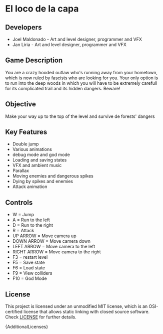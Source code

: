 # El loco de la capa

## Developers

 - Joel Maldonado - Art and level designer, programmer and VFX
 - Jan Liria - Art and level designer, programmer and VFX

## Game Description

You are a crazy hooded outlaw who's running away from your hometown, which is now ruled by 
fascists who are looking for you. Your only option is to run into the deep woods in which you
will have to be extremely carefull for its complicated trail and its hidden dangers. Beware!

## Objective

Make your way up to the top of the level and survive de forests' dangers

## Key Features

 - Double jump
 - Various animations
 - debug mode and god mode
 - Loading and saving states
 - VFX and ambient music
 - Parallax
 - Moving enemies and dangerous spikes
 - Dying by spikes and enemies
 - Attack animation

## Controls

 - W = Jump
 - A = Run to the left
 - D = Run to the right
 - R = Attack
 - UP ARROW = Move camera up
 - DOWN ARROW  = Move camera down
 - LEFT ARROW = Move camera to the left
 - RIGHT ARROW = Move camera to the right
 - F3 = restart level
 - F5 = Save state
 - F6 = Load state
 - F9 = View colliders
 - F10 = God Mode

## License

This project is licensed under an unmodified MIT license, which is an OSI-certified license that allows static linking with closed source software. Check [LICENSE](LICENSE) for further details.

{AdditionalLicenses}

